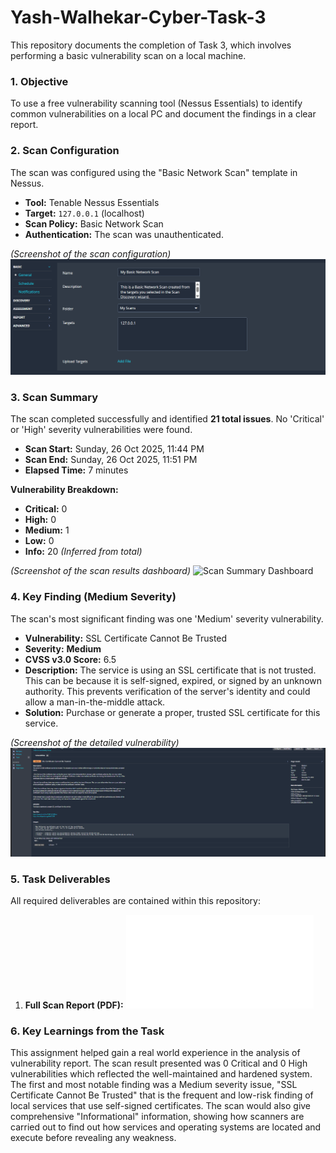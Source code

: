 # Yash-Walhekar-Cyber-Task-3

This repository documents the completion of Task 3, which involves performing a basic vulnerability scan on a local machine.

### 1. Objective
To use a free vulnerability scanning tool (Nessus Essentials) to identify common vulnerabilities on a local PC and document the findings in a clear report.

### 2. Scan Configuration
The scan was configured using the "Basic Network Scan" template in Nessus.

* **Tool:** Tenable Nessus Essentials
* **Target:** `127.0.0.1` (localhost)
* **Scan Policy:** Basic Network Scan
* **Authentication:** The scan was unauthenticated.

*(Screenshot of the scan configuration)*
![Scan Configuration](Configuration.png)

### 3. Scan Summary
The scan completed successfully and identified **21 total issues**. No 'Critical' or 'High' severity vulnerabilities were found.

* **Scan Start:** Sunday, 26 Oct 2025, 11:44 PM
* **Scan End:** Sunday, 26 Oct 2025, 11:51 PM
* **Elapsed Time:** 7 minutes

**Vulnerability Breakdown:**
* **Critical:** 0
* **High:** 0
* **Medium:** 1 
* **Low:** 0 
* **Info:** 20 *(Inferred from total)*

*(Screenshot of the scan results dashboard)*
![Scan Summary Dashboard](Scan%20Result%20Dashboard.png)

### 4. Key Finding (Medium Severity)
The scan's most significant finding was one 'Medium' severity vulnerability.

* **Vulnerability:** SSL Certificate Cannot Be Trusted 
* **Severity:** **Medium**
* **CVSS v3.0 Score:** 6.5 
* **Description:** The service is using an SSL certificate that is not trusted. This can be because it is self-signed, expired, or signed by an unknown authority. This prevents verification of the server's identity and could allow a man-in-the-middle attack.
* **Solution:** Purchase or generate a proper, trusted SSL certificate for this service.

*(Screenshot of the detailed vulnerability)*
![Vulnerability Details](Major%20Vulnerability%20Found.png)

### 5. Task Deliverables
All required deliverables are contained within this repository:

1. **Full Scan Report (PDF):** ![Scan Report](Scan%20Report.pdf)

### 6. Key Learnings from the Task
This assignment helped gain a real world experience in the analysis of vulnerability report. The scan result presented was 0 Critical and 0 High vulnerabilities which reflected the well-maintained and hardened system. The first and most notable finding was a Medium severity issue, "SSL Certificate Cannot Be Trusted" that is the frequent and low-risk finding of local services that use self-signed certificates. The scan would also give comprehensive "Informational" information, showing how scanners are carried out to find out how services and operating systems are located and execute before revealing any weakness.
